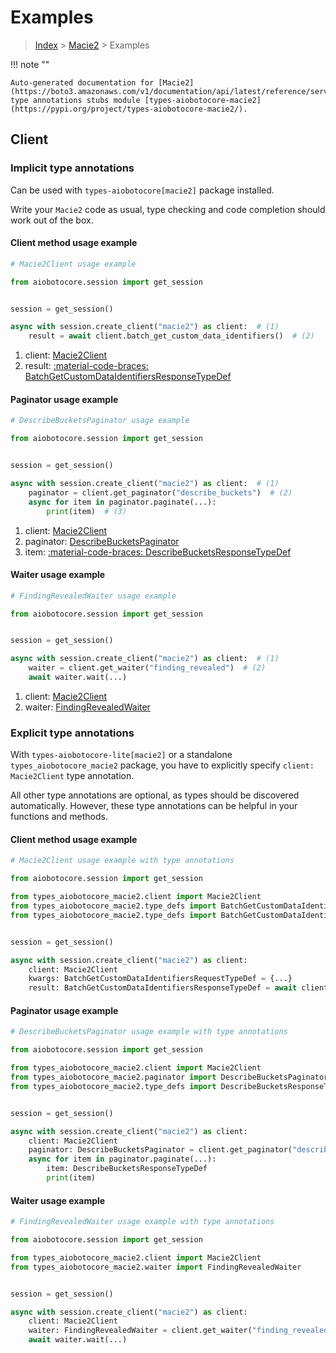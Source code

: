 # Examples

> [Index](../README.md) > [Macie2](./README.md) > Examples

!!! note ""

    Auto-generated documentation for [Macie2](https://boto3.amazonaws.com/v1/documentation/api/latest/reference/services/macie2.html#macie2)
    type annotations stubs module [types-aiobotocore-macie2](https://pypi.org/project/types-aiobotocore-macie2/).

## Client

### Implicit type annotations

Can be used with `types-aiobotocore[macie2]` package installed.

Write your `Macie2` code as usual,
type checking and code completion should work out of the box.



#### Client method usage example

```python
# Macie2Client usage example

from aiobotocore.session import get_session


session = get_session()

async with session.create_client("macie2") as client:  # (1)
    result = await client.batch_get_custom_data_identifiers()  # (2)
```

1. client: [Macie2Client](./client.md)
2. result: [:material-code-braces: BatchGetCustomDataIdentifiersResponseTypeDef](./type_defs.md#batchgetcustomdataidentifiersresponsetypedef)



#### Paginator usage example

```python
# DescribeBucketsPaginator usage example

from aiobotocore.session import get_session


session = get_session()

async with session.create_client("macie2") as client:  # (1)
    paginator = client.get_paginator("describe_buckets")  # (2)
    async for item in paginator.paginate(...):
        print(item)  # (3)
```

1. client: [Macie2Client](./client.md)
2. paginator: [DescribeBucketsPaginator](./paginators.md#describebucketspaginator)
3. item: [:material-code-braces: DescribeBucketsResponseTypeDef](./type_defs.md#describebucketsresponsetypedef)



#### Waiter usage example

```python
# FindingRevealedWaiter usage example

from aiobotocore.session import get_session


session = get_session()

async with session.create_client("macie2") as client:  # (1)
    waiter = client.get_waiter("finding_revealed")  # (2)
    await waiter.wait(...)
```

1. client: [Macie2Client](./client.md)
2. waiter: [FindingRevealedWaiter](./waiters.md#findingrevealedwaiter)


### Explicit type annotations

With `types-aiobotocore-lite[macie2]`
or a standalone `types_aiobotocore_macie2` package, you have to explicitly specify
`client: Macie2Client` type annotation.

All other type annotations are optional, as types should be discovered automatically.
However, these type annotations can be helpful in your functions and methods.


#### Client method usage example

```python
# Macie2Client usage example with type annotations

from aiobotocore.session import get_session

from types_aiobotocore_macie2.client import Macie2Client
from types_aiobotocore_macie2.type_defs import BatchGetCustomDataIdentifiersResponseTypeDef
from types_aiobotocore_macie2.type_defs import BatchGetCustomDataIdentifiersRequestTypeDef


session = get_session()

async with session.create_client("macie2") as client:
    client: Macie2Client
    kwargs: BatchGetCustomDataIdentifiersRequestTypeDef = {...}
    result: BatchGetCustomDataIdentifiersResponseTypeDef = await client.batch_get_custom_data_identifiers(**kwargs)
```



#### Paginator usage example

```python
# DescribeBucketsPaginator usage example with type annotations

from aiobotocore.session import get_session

from types_aiobotocore_macie2.client import Macie2Client
from types_aiobotocore_macie2.paginator import DescribeBucketsPaginator
from types_aiobotocore_macie2.type_defs import DescribeBucketsResponseTypeDef


session = get_session()

async with session.create_client("macie2") as client:
    client: Macie2Client
    paginator: DescribeBucketsPaginator = client.get_paginator("describe_buckets")
    async for item in paginator.paginate(...):
        item: DescribeBucketsResponseTypeDef
        print(item)
```



#### Waiter usage example

```python
# FindingRevealedWaiter usage example with type annotations

from aiobotocore.session import get_session

from types_aiobotocore_macie2.client import Macie2Client
from types_aiobotocore_macie2.waiter import FindingRevealedWaiter


session = get_session()

async with session.create_client("macie2") as client:
    client: Macie2Client
    waiter: FindingRevealedWaiter = client.get_waiter("finding_revealed")
    await waiter.wait(...)
```
